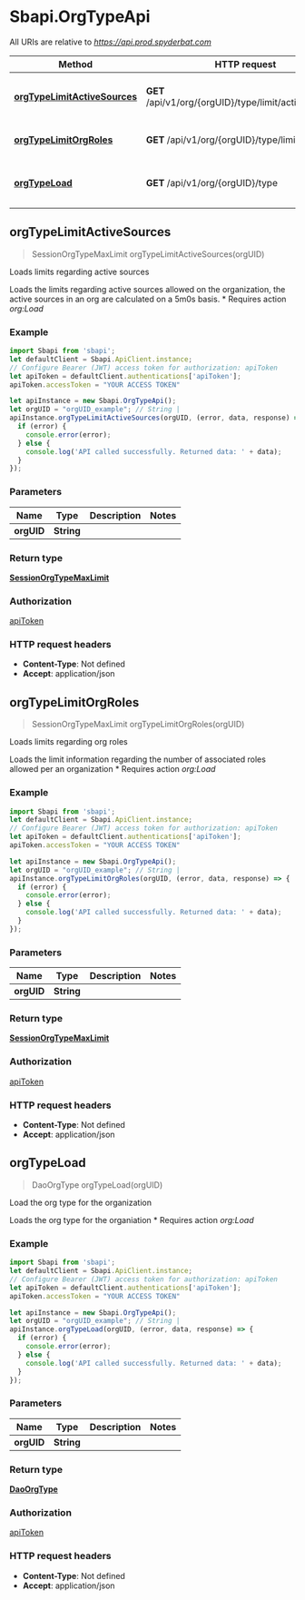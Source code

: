 # Sbapi.OrgTypeApi

All URIs are relative to *https://api.prod.spyderbat.com*

Method | HTTP request | Description
------------- | ------------- | -------------
[**orgTypeLimitActiveSources**](OrgTypeApi.md#orgTypeLimitActiveSources) | **GET** /api/v1/org/{orgUID}/type/limit/active_sources | Loads limits regarding active sources
[**orgTypeLimitOrgRoles**](OrgTypeApi.md#orgTypeLimitOrgRoles) | **GET** /api/v1/org/{orgUID}/type/limit/org_roles | Loads limits regarding org roles
[**orgTypeLoad**](OrgTypeApi.md#orgTypeLoad) | **GET** /api/v1/org/{orgUID}/type | Load the org type for the organization



## orgTypeLimitActiveSources

> SessionOrgTypeMaxLimit orgTypeLimitActiveSources(orgUID)

Loads limits regarding active sources

 Loads the limits regarding active sources allowed on the organization, the active sources in an org are calculated on a 5m0s basis.    * Requires action *org:Load* 

### Example

```javascript
import Sbapi from 'sbapi';
let defaultClient = Sbapi.ApiClient.instance;
// Configure Bearer (JWT) access token for authorization: apiToken
let apiToken = defaultClient.authentications['apiToken'];
apiToken.accessToken = "YOUR ACCESS TOKEN"

let apiInstance = new Sbapi.OrgTypeApi();
let orgUID = "orgUID_example"; // String | 
apiInstance.orgTypeLimitActiveSources(orgUID, (error, data, response) => {
  if (error) {
    console.error(error);
  } else {
    console.log('API called successfully. Returned data: ' + data);
  }
});
```

### Parameters


Name | Type | Description  | Notes
------------- | ------------- | ------------- | -------------
 **orgUID** | **String**|  | 

### Return type

[**SessionOrgTypeMaxLimit**](SessionOrgTypeMaxLimit.md)

### Authorization

[apiToken](../README.md#apiToken)

### HTTP request headers

- **Content-Type**: Not defined
- **Accept**: application/json


## orgTypeLimitOrgRoles

> SessionOrgTypeMaxLimit orgTypeLimitOrgRoles(orgUID)

Loads limits regarding org roles

 Loads the limit information regarding the number of associated roles allowed per an organization   * Requires action *org:Load* 

### Example

```javascript
import Sbapi from 'sbapi';
let defaultClient = Sbapi.ApiClient.instance;
// Configure Bearer (JWT) access token for authorization: apiToken
let apiToken = defaultClient.authentications['apiToken'];
apiToken.accessToken = "YOUR ACCESS TOKEN"

let apiInstance = new Sbapi.OrgTypeApi();
let orgUID = "orgUID_example"; // String | 
apiInstance.orgTypeLimitOrgRoles(orgUID, (error, data, response) => {
  if (error) {
    console.error(error);
  } else {
    console.log('API called successfully. Returned data: ' + data);
  }
});
```

### Parameters


Name | Type | Description  | Notes
------------- | ------------- | ------------- | -------------
 **orgUID** | **String**|  | 

### Return type

[**SessionOrgTypeMaxLimit**](SessionOrgTypeMaxLimit.md)

### Authorization

[apiToken](../README.md#apiToken)

### HTTP request headers

- **Content-Type**: Not defined
- **Accept**: application/json


## orgTypeLoad

> DaoOrgType orgTypeLoad(orgUID)

Load the org type for the organization

 Loads the org type for the organiation   * Requires action *org:Load* 

### Example

```javascript
import Sbapi from 'sbapi';
let defaultClient = Sbapi.ApiClient.instance;
// Configure Bearer (JWT) access token for authorization: apiToken
let apiToken = defaultClient.authentications['apiToken'];
apiToken.accessToken = "YOUR ACCESS TOKEN"

let apiInstance = new Sbapi.OrgTypeApi();
let orgUID = "orgUID_example"; // String | 
apiInstance.orgTypeLoad(orgUID, (error, data, response) => {
  if (error) {
    console.error(error);
  } else {
    console.log('API called successfully. Returned data: ' + data);
  }
});
```

### Parameters


Name | Type | Description  | Notes
------------- | ------------- | ------------- | -------------
 **orgUID** | **String**|  | 

### Return type

[**DaoOrgType**](DaoOrgType.md)

### Authorization

[apiToken](../README.md#apiToken)

### HTTP request headers

- **Content-Type**: Not defined
- **Accept**: application/json

